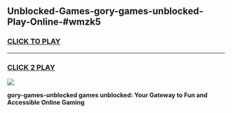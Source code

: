 
## Unblocked-Games-gory-games-unblocked-Play-Online-#wmzk5
<h3>
<a href="https://premium.freeplayer.one?title=gory-games-unblocked&ref=27F">CLICK TO PLAY</a></h3>
<hr>

<h3>
<a href="https://premium.freeplayer.one?title=gory-games-unblocked&ref=27F">CLICK 2 PLAY</a>
  
</h3>

<a href="https://premium.freeplayer.one?title=gory-games-unblocked&ref=27F"><img src="https://clearcache.store/games.png"></a>


**gory-games-unblocked games unblocked: Your Gateway to Fun and Accessible Online Gaming**
